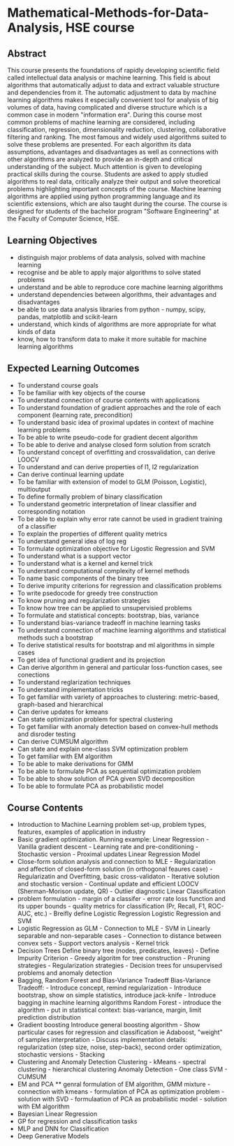 # Mathematical-Methods-for-Data-Analysis, HSE course

## Abstract
This course presents the foundations of rapidly developing scientific field called intellectual data analysis or machine learning. This field is about algorithms that automatically adjust to data and extract valuable structure and dependencies from it. The automatic adjustment to data by machine learning algorithms makes it especially convenient tool for analysis of big volumes of data, having complicated and diverse structure which is a common case in modern "information era". During this course most common problems of machine learning are considered, including classification, regression, dimensionality reduction, clustering, collaborative filtering and ranking. The most famous and widely used algorithms suited to solve these problems are presented. For each algorithm its data assumptions, advantages and disadvantages as well as connections with other algorithms are analyzed to provide an in-depth and critical understanding of the subject. Much attention is given to developing practical skills during the course. Students are asked to apply studied algorithms to real data, critically analyze their output and solve theoretical problems highlighting important concepts of the course. Machine learning algorithms are applied using python programming language and its scientific extensions, which are also taught during the course. The course is designed for students of the bachelor program "Software Engineering" at the Faculty of Computer Science, HSE.

## Learning Objectives
* distinguish major problems of data analysis, solved with machine learning
* recognise and be able to apply major algorithms to solve stated problems
* understand and be able to reproduce core machine learning algorithms
* understand dependencies between algorithms, their advantages and disadvantages
* be able to use data analysis libraries from python - numpy, scipy, pandas, matplotlib and scikit-learn
* understand, which kinds of algorithms are more appropriate for what kinds of data
* know, how to transform data to make it more suitable for machine learning algorithms

## Expected Learning Outcomes
* To understand course goals
* To be familiar with key objects of the course
* To understand connection of course contents with applications
* To understand foundation of gradient approaches and the role of each component (learning rate, precondition)
* To understand basic idea of proximal updates in context of machine learning problems
* To be able to write pseudo-code for gradient decent algorithm
* To be able to derive and analyse closed form solution from scratch
* To understand concept of overfitting and crossvalidation, can derive LOOCV
* To understand and can derive properties of l1, l2 regularization
* Can derive continual learning update
* To be familiar with extension of model to GLM (Poisson, Logistic), multioutput
* To define formally problem of binary classification
* To understand geometric interpretation of linear classifier and corresponding notation
* To be able to explain why error rate cannot be used in gradient training of a classifier
* To explain the properties of different quality metrics
* To understand general idea of log reg
* To formulate optimization objective for Ligostic Regression and SVM
* To understand what is a support vector
* To understand what is a kernel and kernel trick
* To understand computational complexity of kernel methods
* To name basic components of the binary tree
* To derive impurity criterions for regression and classification problems
* To write psedocode for greedy tree construction
* To know pruning and regularization strategies
* To know how tree can be applied to unsupervisied problems
* To formulate and statistical concepts: bootstrap, bias, variance
* To understand bias-variance tradeoff in machine learning tasks
* To understand connection of machine learning algorithms and statistical methods such a bootstrap
* To derive statistical results for bootstrap and ml algorithms in simple cases
* To get idea of functional gradient and its projection
* Can derive algorithm in general and particular loss-function cases, see conections
* To understand reglarization techniques
* To understand implementation tricks
* To get familiar with variety of approaches to clustering: metric-based, graph-based and hierarchical
* Can derive updates for kmeans
* Can state optimization problem for spectral clustering
* To get familiar with anomaly detection based on convex-hull methods and disroder testing
* Can derive CUMSUM algorithm
* Can state and explain one-class SVM optimization problem
* To get familiar with EM algorithm
* To be able to make derivations for GMM
* To be able to formulate PCA as sequential optimization problem
* To be able to show solution of PCA given SVD decomposition
* To be able to formulate PCA as probabilistic model

## Course Contents
* Introduction to Machine Learning
problem set-up, problem types, features, examples of application in industry
* Basic gradient optimization.
Running example: Linear Regression - Vanilla gradient descent - Learning rate and pre-conditioning - Stochastic version - Proximal updates
Linear Regression Model
* Close-form solution analysis and connection to MLE - Regularization and affection of closed-form solution (in orthogonal feaures case) - Regularizatin and Overfitting, basic cross-validaton - Iterative solution and stochastic version - Continual update and efficient LOOCV (Sherman-Morison update, QR) - Outlier diagnostic
Linear Classification
* problem formulation - margin of a classifer - error rate loss function and its upper bounds - quality metrics for classification (Pr, Recall, F1, ROC-AUC, etc.) - Breifly define Logistic Regression
Logistic Regression and SVM
* Logistic Regression as GLM - Connection to MLE - SVM in Linearly separable and non-separable cases - Connection to distance between convex sets - Support vectors analysis - Kernel trick
* Decision Trees
Define binary tree (nodes, predicates, leaves) - Define Impurity Criterion - Greedy algoritm for tree construction - Pruning strategies - Regularization strategies - Decision trees for unsupervised problems and anomaly detection
* Bagging, Random Forest and Bias-Variance Tradeoff
Bias-Variance Tradeoff: - Introduce concept, remind regularization - Introduce bootstrap, show on simple statistics, introduce jack-knife - Introduce bagging in machine learning algorithms Random Forest - introduce the algorithm - put in statistical context: bias-variance, margin, limit prediction distribution
* Gradient boosting
Introduce general boosting algorithm - Show particular cases for regression and classification ie Adaboost, "weight" of samples interpretation - Discuss implementation details: regularization (step size, noise, step-back), second order optimization, stochastic versions - Stacking
* Clustering and Anomaly Detection
Clustering - kMeans - spectral clustering - hierarchical clustering Anomaly Detection - One class SVM - CUMSUM
* EM and PCA
 ** genral formulation of EM algorithm, GMM mixture - connection with kmeans - formulation of PCA as optimization problem - solution with SVD - formulaation of PCA as probabilistic model - solution with EM algorithm
* Bayesian Linear Regression
* GP for regression and classification tasks
* MLP and DNN for Classification
* Deep Generative Models
